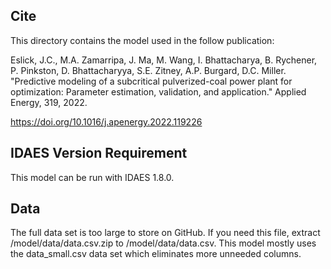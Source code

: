 Cite
----

This directory contains the model used in the follow publication:

Eslick, J.C., M.A. Zamarripa, J. Ma, M. Wang, I. Bhattacharya, B. Rychener,
    P. Pinkston, D. Bhattacharyya, S.E. Zitney, A.P. Burgard, D.C. Miller.
    "Predictive modeling of a subcritical pulverized-coal power plant for
    optimization: Parameter estimation, validation, and application."
    Applied Energy, 319, 2022.

https://doi.org/10.1016/j.apenergy.2022.119226  

IDAES Version Requirement
-------------------------

This model can be run with IDAES 1.8.0.


Data
----

The full data set is too large to store on GitHub.  If you need this file,
extract /model/data/data.csv.zip to /model/data/data.csv. This model mostly uses
the data_small.csv data set which eliminates more unneeded columns.
